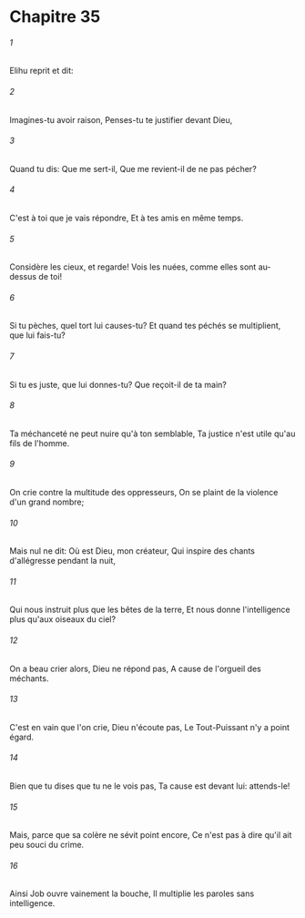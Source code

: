 # Chapitre 35

###### 1
Elihu reprit et dit:
###### 2
Imagines-tu avoir raison, Penses-tu te justifier devant Dieu,
###### 3
Quand tu dis: Que me sert-il, Que me revient-il de ne pas pécher?
###### 4
C'est à toi que je vais répondre, Et à tes amis en même temps.
###### 5
Considère les cieux, et regarde! Vois les nuées, comme elles sont au-dessus de toi!
###### 6
Si tu pèches, quel tort lui causes-tu? Et quand tes péchés se multiplient, que lui fais-tu?
###### 7
Si tu es juste, que lui donnes-tu? Que reçoit-il de ta main?
###### 8
Ta méchanceté ne peut nuire qu'à ton semblable, Ta justice n'est utile qu'au fils de l'homme.
###### 9
On crie contre la multitude des oppresseurs, On se plaint de la violence d'un grand nombre;
###### 10
Mais nul ne dit: Où est Dieu, mon créateur, Qui inspire des chants d'allégresse pendant la nuit,
###### 11
Qui nous instruit plus que les bêtes de la terre, Et nous donne l'intelligence plus qu'aux oiseaux du ciel?
###### 12
On a beau crier alors, Dieu ne répond pas, A cause de l'orgueil des méchants.
###### 13
C'est en vain que l'on crie, Dieu n'écoute pas, Le Tout-Puissant n'y a point égard.
###### 14
Bien que tu dises que tu ne le vois pas, Ta cause est devant lui: attends-le!
###### 15
Mais, parce que sa colère ne sévit point encore, Ce n'est pas à dire qu'il ait peu souci du crime.
###### 16
Ainsi Job ouvre vainement la bouche, Il multiplie les paroles sans intelligence.
